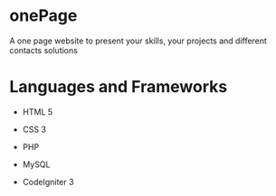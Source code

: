# onePage
A one page website to present your skills, your projects and different contacts solutions

# Languages and Frameworks

+ HTML 5
+ CSS 3
+ PHP
+ MySQL

+ CodeIgniter 3
